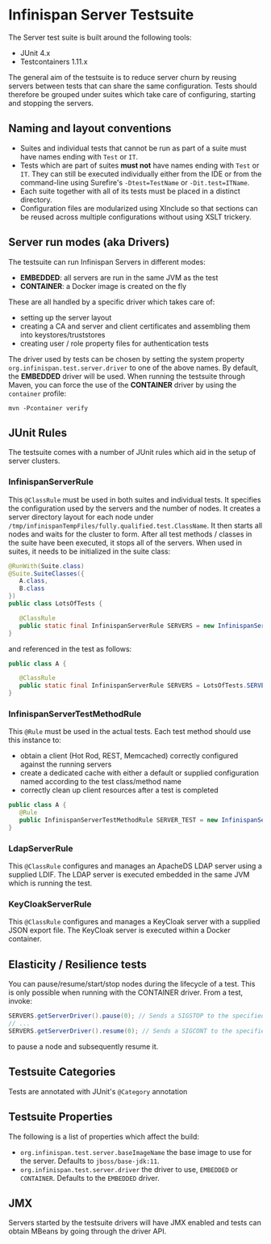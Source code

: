 # Infinispan Server Testsuite

The Server test suite is built around the following tools:

* JUnit 4.x
* Testcontainers 1.11.x

The general aim of the testsuite is to reduce server churn by reusing servers between tests that can share the same
configuration. Tests should therefore be grouped under suites which take care of configuring, starting and stopping the 
servers.

## Naming and layout conventions

* Suites and individual tests that cannot be run as part of a suite must have names ending with `Test` or `IT`.
* Tests which are part of suites **must not** have names ending with `Test` or `IT`. They can still be executed individually either from the IDE or from the command-line using Surefire's `-Dtest=TestName` or `-Dit.test=ITName`.
* Each suite together with all of its tests must be placed in a distinct directory.
* Configuration files are modularized using XInclude so that sections can be reused across multiple configurations without using XSLT trickery.

## Server run modes (aka Drivers)

The testsuite can run Infinispan Servers in different modes:

* **EMBEDDED**: all servers are run in the same JVM as the test
* **CONTAINER**: a Docker image is created on the fly

These are all handled by a specific driver which takes care of:

* setting up the server layout
* creating a CA and server and client certificates and assembling them into keystores/truststores
* creating user / role property files for authentication tests

The driver used by tests can be chosen by setting the system property `org.infinispan.test.server.driver` to one of the above names.
By default, the **EMBEDDED** driver will be used. When running the testsuite through Maven, you can force the use of the **CONTAINER** driver by using the `container` profile:

```
mvn -Pcontainer verify
```

## JUnit Rules

The testsuite comes with a number of JUnit rules which aid in the setup of server clusters.

### InfinispanServerRule

This `@ClassRule` must be used in both suites and individual tests. It specifies the configuration used by the servers and the number of nodes.
It creates a server directory layout for each node under `/tmp/infinispanTempFiles/fully.qualified.test.ClassName`. It then starts all
nodes and waits for the cluster to form. After all test methods / classes in the suite have been executed, it stops all of the servers.
When used in suites, it needs to be initialized in the suite class:

```java
@RunWith(Suite.class)
@Suite.SuiteClasses({
   A.class,
   B.class
})
public class LotsOfTests {

   @ClassRule
   public static final InfinispanServerRule SERVERS = new InfinispanServerRule(new InfinispanServerTestConfiguration("config.xml").numServers(2));
}
```

and referenced in the test as follows:

```java
public class A {

   @ClassRule
   public static final InfinispanServerRule SERVERS = LotsOfTests.SERVERS;
}
```

### InfinispanServerTestMethodRule

This `@Rule` must be used in the actual tests. Each test method should use this instance to:

* obtain a client (Hot Rod, REST, Memcached) correctly configured against the running servers
* create a dedicated cache with either a default or supplied configuration named according to the test class/method name
* correctly clean up client resources after a test is completed 

```java
public class A {
   @Rule
   public InfinispanServerTestMethodRule SERVER_TEST = new InfinispanServerTestMethodRule(SERVERS);
}
```

### LdapServerRule

This `@ClassRule` configures and manages an ApacheDS LDAP server using a supplied LDIF. The LDAP server is executed embedded in the same JVM which is running the test. 

### KeyCloakServerRule

This `@ClassRule` configures and manages a KeyCloak server with a supplied JSON export file. The KeyCloak server is executed within a Docker container.

## Elasticity / Resilience tests

You can pause/resume/start/stop nodes during the lifecycle of a test. This is only possible when running with the CONTAINER driver.
From a test, invoke:

```java
SERVERS.getServerDriver().pause(0); // Sends a SIGSTOP to the specified server node
// ...
SERVERS.getServerDriver().resume(0); // Sends a SIGCONT to the specified server node
```

to pause a node and subsequently resume it.

## Testsuite Categories

Tests are annotated with JUnit's `@Category` annotation

## Testsuite Properties

The following is a list of properties which affect the build:

* `org.infinispan.test.server.baseImageName` the base image to use for the server. Defaults to `jboss/base-jdk:11`.
* `org.infinispan.test.server.driver`  the driver to use, `EMBEDDED` or `CONTAINER`. Defaults to the `EMBEDDED` driver.

## JMX

Servers started by the testsuite drivers will have JMX enabled and tests can obtain MBeans by going through the driver API.